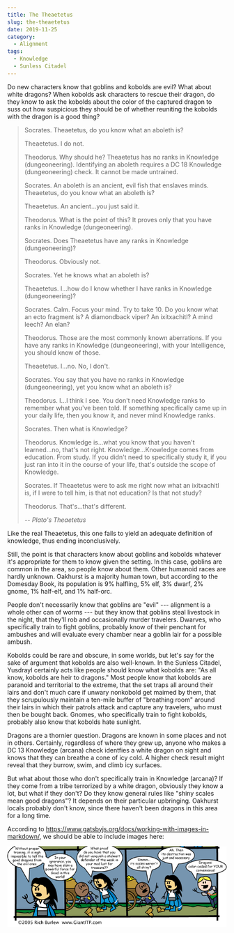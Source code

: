 ```yaml
---
title: The Theaetetus
slug: the-theaetetus
date: 2019-11-25
category:
  - Alignment
tags:
  - Knowledge
  - Sunless Citadel
---
```


Do new characters know that goblins and kobolds are evil? What about white dragons? When kobolds ask characters to rescue their dragon, do they know to ask the kobolds about the color of the captured dragon to suss out how suspicious they should be of whether reuniting the kobolds with the dragon is a good thing?

> Socrates. Theaetetus, do you know what an aboleth is?
>
> Theaetetus. I do not.
>
> Theodorus. Why should he? Theaetetus has no ranks in Knowledge (dungeoneering). Identifying an aboleth requires a DC 18 Knowledge (dungeoneering) check. It cannot be made untrained.
>
> Socrates. An aboleth is an ancient, evil fish that enslaves minds. Theaetetus, do you know what an aboleth is?
>
> Theaetetus. An ancient...you just said it.
>
> Theodorus. What is the point of this? It proves only that you have ranks in Knowledge (dungeoneering).
>
> Socrates. Does Theaetetus have any ranks in Knowledge (dungeoneering)?
>
> Theodorus. Obviously not.
>
> Socrates. Yet he knows what an aboleth is?
>
> Theaetetus. I...how do I know whether I have ranks in Knowledge (dungeoneering)?
>
> Socrates. Calm. Focus your mind. Try to take 10. Do you know what an ecto fragment is? A diamondback viper? An ixitxachitl? A mind leech? An elan?
>
> Theodorus. Those are the most commonly known aberrations. If you have any ranks in Knowledge (dungeoneering), with your Intelligence, you should know of those.
>
> Theaetetus. I...no. No, I don't.
>
> Socrates. You say that you have no ranks in Knowledge (dungeoneering), yet you know what an aboleth is?
>
> Theodorus. I...I think I see. You don't need Knowledge ranks to remember what you've been told. If something specifically came up in your daily life, then you know it, and never mind Knowledge ranks.
>
> Socrates. Then what is Knowledge?
>
> Theodorus. Knowledge is...what you know that you haven't learned...no, that's not right. Knowledge...Knowledge comes from education. From study. If you didn't need to specifically study it, if you just ran into it in the course of your life, that's outside the scope of Knowledge.
>
> Socrates. If Theaetetus were to ask me right now what an ixitxachitl is, if I were to tell him, is that not education? Is that not study?
>
> Theodorus. That's...that's different.
>
> -- <cite>Plato's Theaetetus</cite>

Like the real Theaetetus, this one fails to yield an adequate definition of knowledge, thus ending inconclusively.

Still, the point is that characters know about goblins and kobolds whatever it's appropriate for them to know given the setting. In this case, goblins are common in the area, so people know about them.
Other humanoid races are hardly unknown. Oakhurst is a majority human town, but according to the Domesday Book, its population is 9% halfling, 5% elf, 3% dwarf, 2% gnome, 1% half-elf, and 1% half-orc.

People don't necessarily know that goblins are "evil" --- alignment is a whole other can of worms --- but they know that goblins steal livestock in the night, that they'll rob and occasionally murder travelers. Dwarves, who specifically train to fight goblins, probably know of their penchant for ambushes and will evaluate every chamber near a goblin lair for a possible ambush.

Kobolds could be rare and obscure, in some worlds, but let's say for the sake of argument that kobolds are also well-known. In the Sunless Citadel, Yusdrayl certainly acts like people should know what kobolds are: "As all know, kobolds are heir to dragons." Most people know that kobolds are paranoid and territorial to the extreme, that the set traps all around their lairs and don't much care if unwary nonkobold get maimed by them, that they scrupulously maintain a ten-mile buffer of "breathing room" around their lairs in which their patrols attack and capture any travelers, who must then be bought back. Gnomes, who specifically train to fight kobolds, probably also know that kobolds hate sunlight.

Dragons are a thornier question. Dragons are known in some places and not in others. Certainly, regardless of where they grew up, anyone who makes a DC 13 Knowledge (arcana) check identfies a white dragon on sight and knows that they can breathe a cone of icy cold. A higher check result might reveal that they burrow, swim, and climb icy surfaces.

But what about those who don't specifically train in Knowledge (arcana)? If they come from a tribe terrorized by a white dragon, obviously they know a lot, but what if they don't? Do they know general rules like "shiny scales mean good dragons"? It depends on their particular upbringing. Oakhurst locals probably don't know, since there haven't been dragons in this area for a long time.

According to https://www.gatsbyjs.org/docs/working-with-images-in-markdown/, we should be able to include images here:

![Color-Coded for Your Convenience](./oots0207.gif)

